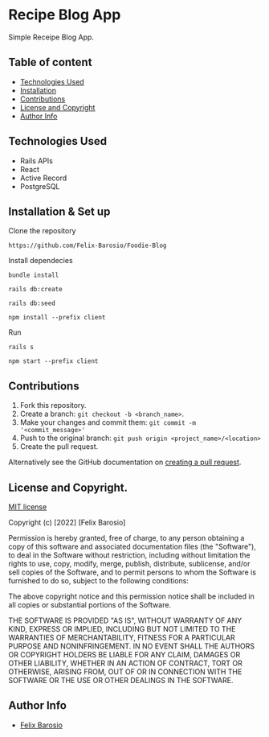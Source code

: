 # Recipe Blog App

Simple Receipe Blog App.

## Table of content

- [Technologies Used](#technologies-used)
- [Installation](#installation--set-up)
- [Contributions](#contributions)
- [License and Copyright](#license-and-copyright)
- [Author Info](#author-info)

## Technologies Used

- Rails APIs
- React
- Active Record
- PostgreSQL

## Installation & Set up

Clone the repository

```
https://github.com/Felix-Barosio/Foodie-Blog
```

Install dependecies

```
bundle install
```

```
rails db:create
```

```
rails db:seed
```

```
npm install --prefix client
```

Run

```
rails s
```

```
npm start --prefix client
```

## Contributions

1. Fork this repository.
2. Create a branch: `git checkout -b <branch_name>`.
3. Make your changes and commit them: `git commit -m '<commit_message>'`
4. Push to the original branch: `git push origin <project_name>/<location>`
5. Create the pull request.

Alternatively see the GitHub documentation on [creating a pull request](https://help.github.com/en/github/collaborating-with-issues-and-pull-requests/creating-a-pull-request).

## License and Copyright.

[MIT license](https://opensource.org/licenses/MIT)

Copyright (c) [2022] [Felix Barosio]

Permission is hereby granted, free of charge, to any person obtaining a copy of this software and associated documentation files (the "Software"), to deal in the Software without restriction, including without limitation the rights to use, copy, modify, merge, publish, distribute, sublicense, and/or sell copies of the Software, and to permit persons to whom the Software is furnished to do so, subject to the following conditions:

The above copyright notice and this permission notice shall be included in all copies or substantial portions of the Software.

THE SOFTWARE IS PROVIDED "AS IS", WITHOUT WARRANTY OF ANY KIND, EXPRESS OR IMPLIED, INCLUDING BUT NOT LIMITED TO THE WARRANTIES OF MERCHANTABILITY, FITNESS FOR A PARTICULAR PURPOSE AND NONINFRINGEMENT. IN NO EVENT SHALL THE AUTHORS OR COPYRIGHT HOLDERS BE LIABLE FOR ANY CLAIM, DAMAGES OR OTHER LIABILITY, WHETHER IN AN ACTION OF CONTRACT, TORT OR OTHERWISE, ARISING FROM, OUT OF OR IN CONNECTION WITH THE SOFTWARE OR THE USE OR OTHER DEALINGS IN THE SOFTWARE.

## Author Info

- [Felix Barosio](https://github.com/Felix-Barosio)
